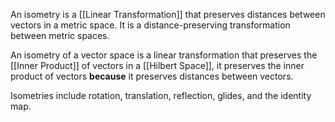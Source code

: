 An isometry is a [[Linear Transformation]] that preserves distances between vectors in a metric space. 
It is a distance-preserving transformation between metric spaces. 

An isometry of a vector space is a linear transformation that preserves the [[Inner Product]] of vectors in a [[Hilbert Space]], it preserves the inner product of vectors **because** it preserves distances between vectors.

Isometries include rotation, translation, reflection, glides, and the identity map. 

